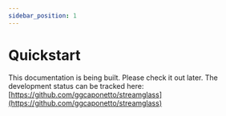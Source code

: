 ```yaml
---
sidebar_position: 1
---
```


# Quickstart

This documentation is being built. Please check it out later. The development status can be tracked here: [https://github.com/ggcaponetto/streamglass](https://github.com/ggcaponetto/streamglass)
